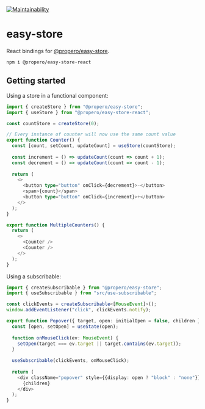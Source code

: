[![Maintainability](https://api.codeclimate.com/v1/badges/cfc752577cf502adf125/maintainability)](https://codeclimate.com/github/propero-oss/easy-store/maintainability)

# easy-store
React bindings for [@propero/easy-store](https://github.com/propero-oss/easy-store).

    npm i @propero/easy-store-react

## Getting started
Using a store in a functional component:

```typescript jsx
import { createStore } from "@propero/easy-store";
import { useStore } from "@propero/easy-store-react";

const countStore = createStore(0);

// Every instance of counter will now use the same count value
export function Counter() {
  const [count, setCount, updateCount] = useStore(countStore);
  
  const increment = () => updateCount(count => count + 1);
  const decrement = () => updateCount(count => count - 1);
  
  return (
    <>
      <button type="button" onClick={decrement}>-</button>
      <span>{count}</span>
      <button type="button" onClick={increment}>+</button>
    </>
  );
}

export function MultipleCounters() {
  return (
    <>
      <Counter />
      <Counter />
    </>
  );
}
```

Using a subscribable:

```typescript jsx
import { createSubscribable } from "@propero/easy-store";
import { useSubscribable } from "src/use-subscribable";

const clickEvents = createSubscribable<[MouseEvent]>();
window.addEventListener("click", clickEvents.notify);

export function Popover({ target, open: initialOpen = false, children }: { target: HTMLElement; open?: boolean; children?: any }) {
  const [open, setOpen] = useState(open);
  
  function onMouseClick(ev: MouseEvent) {
    setOpen(target === ev.target || target.contains(ev.target));
  }
  
  useSubscribable(clickEvents, onMouseClick);
  
  return (
    <div className="popover" style={{display: open ? "block" : "none"}}>
      {children}
    </div>
  );
}
```
